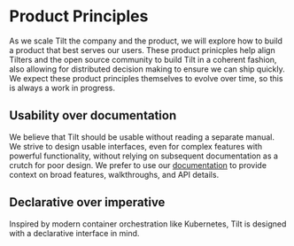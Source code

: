 # Product Principles

As we scale Tilt the company and the product, we will explore how to build a product that best serves our users. These product prinicples help align Tilters and the open source community to build Tilt in a coherent fashion, also allowing for distributed decision making to ensure we can ship quickly. We expect these product principles themselves to evolve over time, so this is always a work in progress.

## Usability over documentation
We believe that Tilt should be usable without reading a separate manual. We strive to design usable interfaces, even for complex features with powerful functionality, without relying on subsequent documentation as a crutch for poor design. We prefer to use our [documentation](https://docs.tilt.dev/) to provide context on broad features, walkthroughs, and API details.

## Declarative over imperative
Inspired by modern container orchestration like Kubernetes, Tilt is designed with a declarative interface in mind.
